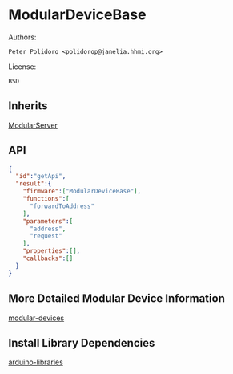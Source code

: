# ModularDeviceBase

Authors:

    Peter Polidoro <polidorop@janelia.hhmi.org>

License:

    BSD

## Inherits

[ModularServer](https://github.com/janelia-arduino/ModularServer)

## API

```json
{
  "id":"getApi",
  "result":{
    "firmware":["ModularDeviceBase"],
    "functions":[
      "forwardToAddress"
    ],
    "parameters":[
      "address",
      "request"
    ],
    "properties":[],
    "callbacks":[]
  }
}
```

## More Detailed Modular Device Information

[modular-devices](https://github.com/janelia-modular-devices/modular-devices)

## Install Library Dependencies

[arduino-libraries](https://github.com/janelia-arduino/arduino-libraries)
